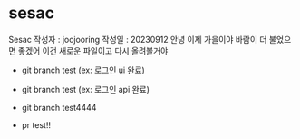 # sesac
Sesac
작성자 : joojooring
작성일 : 20230912
안녕 이제 가을이야
바람이 더 불었으면 좋겠어
이건 새로운 파일이고 다시 올려볼거야


- git branch test (ex: 로그인 ui 완료)
- git branch test (ex: 로그인 api 완료)

- git branch test4444


- pr test!!
